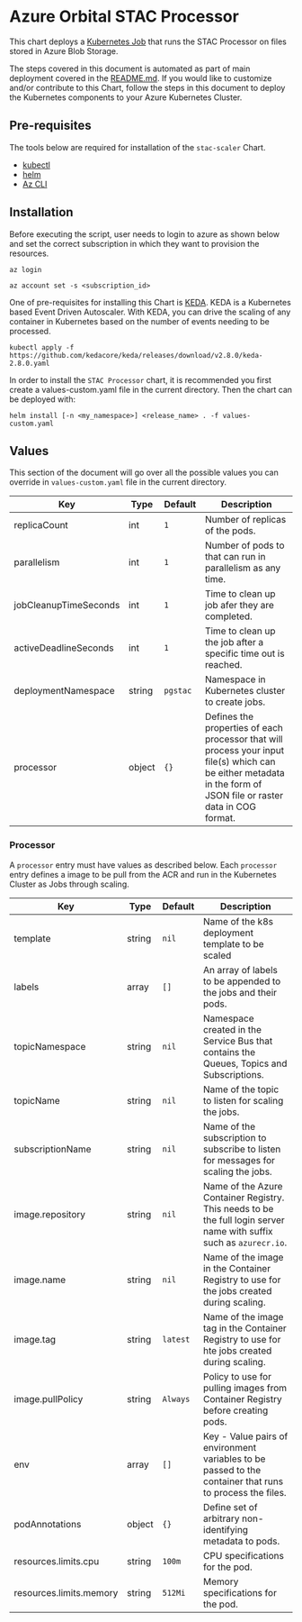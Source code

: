 
# Azure Orbital STAC Processor

This chart deploys a [Kubernetes Job](https://kubernetes.io/docs/concepts/workloads/controllers/job/) that runs the STAC Processor on files stored in Azure Blob Storage.

The steps covered in this document is automated as part of main deployment covered in the [README.md](../../README.md). If you would like to customize and/or contribute to this Chart, follow the steps in this document to deploy the Kubernetes components to your Azure Kubernetes Cluster.

## Pre-requisites

The tools below are required for installation of the `stac-scaler` Chart.

* [kubectl](https://kubernetes.io/docs/reference/kubectl/)
* [helm](https://helm.sh/)
* [Az CLI](https://learn.microsoft.com/en-us/cli/azure/)


## Installation

Before executing the script, user needs to login to azure as shown below and set the correct subscription in which they want to provision the resources.

```
az login

az account set -s <subscription_id>
```
One of pre-requisites for installing this Chart is [KEDA](https://keda.sh/docs/2.8/concepts/). KEDA is a Kubernetes based Event Driven Autoscaler. With KEDA, you can drive the scaling of any container in Kubernetes based on the number of events needing to be processed.

```
kubectl apply -f https://github.com/kedacore/keda/releases/download/v2.8.0/keda-2.8.0.yaml
```

In order to install the `STAC Processor` chart, it is recommended you first create a values-custom.yaml file in the current directory. Then the chart can be deployed with:

```
helm install [-n <my_namespace>] <release_name> . -f values-custom.yaml
```
## Values

This section of the document will go over all the possible values you can override in `values-custom.yaml` file in the current directory.

| Key | Type | Default | Description |
|-----|------|---------|-------------|
| replicaCount | int | `1` | Number of replicas of the pods. |
| parallelism | int | `1` | Number of pods to that can run in parallelism as any time. |
| jobCleanupTimeSeconds | int | `1` | Time to clean up job afer they are completed. |
| activeDeadlineSeconds | int | `1` | Time to clean up the job after a specific time out is reached. |
| deploymentNamespace | string | `pgstac` | Namespace in Kubernetes cluster to create jobs. |
| processor | object | `{}` | Defines the properties of each processor that will process your input file(s) which can be either metadata in the form of JSON file or raster data in COG format. |

### Processor

A `processor` entry must have values as described below. Each `processor` entry defines a image to be pull from the ACR and run in the Kubernetes Cluster as Jobs through scaling.

| Key | Type | Default | Description |
|-----|------|---------|-------------|
| template | string | `nil` | Name of the k8s deployment template to be scaled |
| labels | array | `[]` | An array of labels to be appended to the jobs and their pods. |
| topicNamespace | string | `nil` | Namespace created in the Service Bus that contains the Queues, Topics and Subscriptions. |
| topicName | string | `nil` | Name of the topic to listen for scaling the jobs. |
| subscriptionName | string | `nil` | Name of the subscription to subscribe to listen for messages for scaling the jobs. |
| image.repository | string | `nil` | Name of the Azure Container Registry. This needs to be the full login server name with suffix such as `azurecr.io`. |
| image.name | string | `nil` | Name of the image in the Container Registry to use for the jobs created during scaling. |
| image.tag | string | `latest` | Name of the image tag in the Container Registry to use for hte jobs created during scaling. |
| image.pullPolicy | string | `Always` | Policy to use for pulling images from Container Registry before creating pods. |
| env | array | `[]` | Key - Value pairs of environment variables to be passed to the container that runs to process the files. |
| podAnnotations | object | `{}` | Define set of arbitrary non-identifying metadata to pods. |
| resources.limits.cpu | string | `100m` | CPU specifications for the pod. |
| resources.limits.memory | string | `512Mi` | Memory specifications for the pod. |
